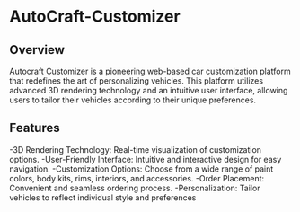 # AutoCraft-Customizer
## Overview
Autocraft Customizer is a pioneering web-based car customization platform that redefines the art of personalizing vehicles. This platform utilizes advanced 3D rendering technology and an intuitive user interface, allowing users to tailor their vehicles according to their unique preferences.

## Features
-3D Rendering Technology: Real-time visualization of customization options.
-User-Friendly Interface: Intuitive and interactive design for easy navigation.
-Customization Options: Choose from a wide range of paint colors, body kits, rims, interiors, and accessories.
-Order Placement: Convenient and seamless ordering process.
-Personalization: Tailor vehicles to reflect individual style and preferences
